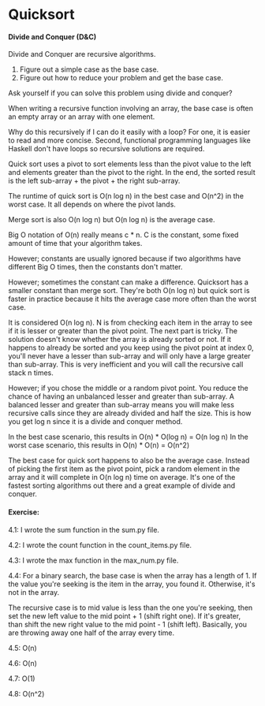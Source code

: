 # Quicksort

#### Divide and Conquer (D&C)
Divide and Conquer are recursive algorithms. 
1) Figure out a simple case as the base case.
2) Figure out how to reduce your problem and get the base case.

Ask yourself if you can solve this problem using divide and conquer?

When writing a recursive function involving an array, the base case is often an empty array or an array 
with one element.

Why do this recursively if I can do it easily with a loop?
For one, it is easier to read and more concise.
Second, functional programming languages like Haskell don't have loops so recursive solutions are required.

Quick sort uses a pivot to sort elements less than the pivot value to the left and 
elements greater than the pivot to the right. In the end, the sorted result is 
the left sub-array + the pivot + the right sub-array.

The runtime of quick sort is O(n log n) in the best case and O(n^2) in the worst case. It 
all depends on where the pivot lands.

Merge sort is also O(n log n) but O(n log n) is the average case.

Big O notation of O(n) really means c * n.
C is the constant, some fixed amount of time that your algorithm takes.

However; constants are usually ignored because if two algorithms have different Big O times, 
then the constants don't matter.

However; sometimes the constant can make a difference. Quicksort has a smaller constant than 
merge sort. They're both O(n log n) but quick sort is faster in practice because it hits the average 
case more often than the worst case.

It is considered O(n log n). N is from checking each item in the array to see if it is lesser or greater than 
the pivot point. The next part is tricky. The solution doesn't know whether the array is already sorted or not.
If it happens to already be sorted and you keep using the pivot point at index 0, you'll never have a lesser than 
sub-array and will only have a large greater than sub-array. This is very inefficient and you will call the recursive 
call stack n times.

However; if you chose the middle or a random pivot point. You reduce the chance of having an unbalanced lesser and 
greater than sub-array. A balanced lesser and greater than sub-array means you will make less recursive calls since 
they are already divided and half the size. This is how you get log n since it is a divide and conquer method.

In the best case scenario, this results in O(n) * O(log n) = O(n log n)
In the worst case scenario, this results in O(n) * O(n) = O(n^2)

The best case for quick sort happens to also be the average case. 
Instead of picking the first item as the pivot point, pick a random element in the array and it will complete 
in O(n log n) time on average. It's one of the fastest sorting algorithms out there and a great example of 
divide and conquer.

#### Exercise:
4.1: I wrote the sum function in the sum.py file.

4.2: I wrote the count function in the count_items.py file.

4.3: I wrote the max function in the max_num.py file.

4.4: For a binary search, the base case is when the array has a length of 1. If the value you're seeking 
is the item in the array, you found it. Otherwise, it's not in the array.

The recursive case is to mid value is less than the one you're seeking, then set the new left
value to the mid point + 1 (shift right one). If it's greater, than shift the new right value 
to the mid point - 1 (shift left). Basically, you are throwing away one half of the array every time.

4.5: O(n)

4.6: O(n)

4.7: O(1)

4.8: O(n^2)